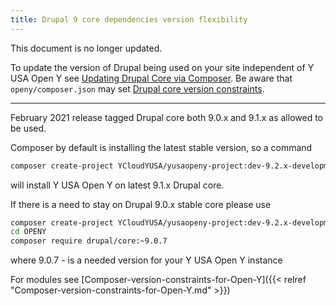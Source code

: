 ```yaml
---
title: Drupal 9 core dependencies version flexibility
---
```


This document is no longer updated.

To update the version of Drupal being used on your site independent of Y USA Open Y see [Updating Drupal Core via Composer](https://www.drupal.org/docs/updating-drupal/updating-drupal-core-via-composer). Be aware that `openy/composer.json` may set [Drupal core version constraints](https://github.com/YCloudYUSA/yusaopeny/blob/9.x-2.x/composer.json#:~:text=%22drupal/-,core%2Drecommended,-%22%3A%20%22%3E%3D9.1%2C%20%3C9.3%22%2C).

----

February 2021 release tagged Drupal core both 9.0.x and 9.1.x as allowed to be used.

Composer by default is installing the latest stable version, so a command

```bash
composer create-project YCloudYUSA/yusaopeny-project:dev-9.2.x-development OPENY --no-interaction
```

will install Y USA Open Y on latest 9.1.x Drupal core.

If there is a need to stay on Drupal 9.0.x stable core please use

```bash
composer create-project YCloudYUSA/yusaopeny-project:dev-9.2.x-development OPENY --no-interaction
cd OPENY
composer require drupal/core:~9.0.7
```

where 9.0.7 - is a needed version for your Y USA Open Y instance

For modules see [Composer-version-constraints-for-Open-Y]({{< relref "Composer-version-constraints-for-Open-Y.md" >}})
